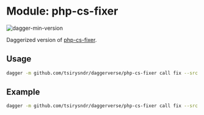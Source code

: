 # Module: php-cs-fixer

![dagger-min-version](https://img.shields.io/badge/dagger%20version-v0.9.8-green)

Daggerized version of [php-cs-fixer](https://github.com/FriendsOfPHP/PHP-CS-Fixer).

## Usage

```sh
dagger -m github.com/tsirysndr/daggerverse/php-cs-fixer call fix --src <source>
```

## Example

```sh
dagger -m github.com/tsirysndr/daggerverse/php-cs-fixer call fix --src .
```

